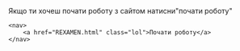 <html lang="en">
<head>
    <meta charset="UTF-8">
    <meta name="viewport" content="width=device-width, initial-scale=1.0">
    <title>Document</title>
    <link rel="stylesheet" href="REXAMEN.css">
</head>
<body>

  <div class="SER">
    Якщо ти хочеш почати роботу з сайтом натисни"почати роботу"
  </div>

    <nav>
        <a href="REXAMEN.html" class="lol">Почати роботу</a>
    </nav>

    
</body>
</html>
